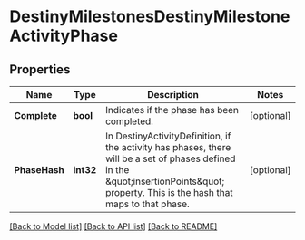 # DestinyMilestonesDestinyMilestoneActivityPhase

## Properties
Name | Type | Description | Notes
------------ | ------------- | ------------- | -------------
**Complete** | **bool** | Indicates if the phase has been completed. | [optional] 
**PhaseHash** | **int32** | In DestinyActivityDefinition, if the activity has phases, there will be a set of phases defined in the \&quot;insertionPoints\&quot; property. This is the hash that maps to that phase. | [optional] 

[[Back to Model list]](../README.md#documentation-for-models) [[Back to API list]](../README.md#documentation-for-api-endpoints) [[Back to README]](../README.md)


